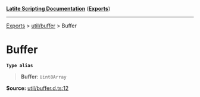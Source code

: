 [**Latite Scripting Documentation**](../../README.md) ([**Exports**](../../exports.md))

---

[Exports](../../exports.md) > [util/buffer](../index.md) > Buffer

# Buffer

**`Type alias`**

> **Buffer**: `Uint8Array`

**Source:** [util/buffer.d.ts:12](https://github.com/LatiteScripting/latitescripting.github.io/blob/1c6b44e/definitions/util/buffer.d.ts#L12)

